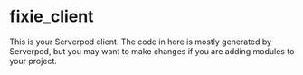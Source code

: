 # fixie_client

This is your Serverpod client. The code in here is mostly generated by
Serverpod, but you may want to make changes if you are adding modules to your
project.
